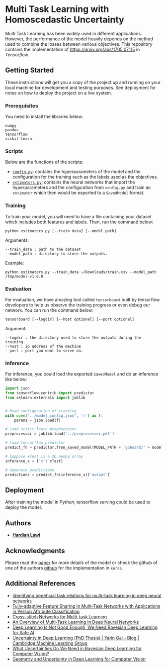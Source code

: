 # Multi Task Learning with Homoscedastic Uncertainty

Multi Task Learning has been widely used in different applications. However, the performance of the model heavily depends on the method used to combine the losses between various objectives. This repository contains the implementation of https://arxiv.org/abs/1705.07115 in *Tensorflow*.

## Getting Started

These instructions will get you a copy of the project up and running on your local machine for development and testing purposes. See deployment for notes on how to deploy the project on a live system.

### Prerequisites

You need to install the libraries below:

```
numpy
pandas
tensorflow
scikit-learn
```

### Scripts

Below are the functions of the scripts:

- [`config.py`](https://github.com/hardianlawi/MTL-Homoscedastic-Uncertainty/blob/master/scripts/config.py): contains the hyperparameters of the model and the configuration for the training such as the labels used as the objectives.
- [`estimators.py`](https://github.com/hardianlawi/MTL-Homoscedastic-Uncertainty/blob/master/scripts/estimators.py): contains the neural networks that import the hyperparameters and the configuration from `config.py` and train an `estimator` which then would be exported to a `SavedModel` format.

### Training

To train your model, you will need to have a file containing your dataset which includes both features and labels. Then, run the command below:

```
python estimators.py [--train_data] [--model_path]
```

Arguments:
```
--train_data : path to the dataset
--model_path : directory to store the outputs.
```

Example:
```
python estimators.py --train_data ~/Downloads/train.csv --model_path /tmp/model-v1.0.0
```

### Evaluation

For evaluation, we have amazing tool called `tensorboard` built by tensorflow developers to help us observe the training progress or even debug our network. You can run the command below:

```
tensorboard [--logdir] [--host optional] [--port optional]
```

Argument:
```
--logdir : the directory used to store the outputs during the training.
--host : ip address of the machine
--port : port you want to serve on.
```

### Inference

For inference, you could load the exported `SavedModel` and do an inference like below:

```python
import json
from tensorflow.contrib import predictor
from sklearn.externals import joblib


# Read configuration of training
with open("../model_config.json", 'r') as f:
    params = json.load(f)

# Load scikit learn preprocessor
preprocessor = joblib.load('../preprocessor.pkl')

# Load tensorflow predictor
predict_fn = predictor.from_saved_model(MODEL_PATH + 'goboard/' + model_name)

# Suppose xTest is a 2D numpy array
inference_x = {'x': xTest}

# Generate predictions
predictions = predict_fn(inference_x)['output']
```

## Deployment

After training the model in *Python*, tensorflow serving could be used to deploy the model.

## Authors

* [**Hardian Lawi**](https://github.com/hardianlawi)

## Acknowledgments

Please read the [paper](https://arxiv.org/abs/1705.07115) for more details of the model or check the github of one of the authors [github](https://github.com/yaringal/multi-task-learning-example) for the implementation in `keras`.

## Additional References

- [Identifying beneficial task relations for multi-task learning in deep neural networks](http://www.aclweb.org/anthology/E17-2026)
- [Fully-adaptive Feature Sharing in Multi-Task Networks with Applications in Person Attribute Classification](https://arxiv.org/pdf/1611.05377.pdf)
- [Cross-stitch Networks for Multi-task Learning](https://arxiv.org/pdf/1604.03539.pdf)
- [An Overview of Multi-Task Learning in Deep Neural Networks](http://ruder.io/multi-task/)
- [Deep Learning Is Not Good Enough, We Need Bayesian Deep Learning for Safe AI](https://alexgkendall.com/computer_vision/bayesian_deep_learning_for_safe_ai/)
- [Uncertainty in Deep Learning (PhD Thesis) | Yarin Gal - Blog | Cambridge Machine Learning Group](http://mlg.eng.cam.ac.uk/yarin/blog_2248.html)
- [What Uncertainties Do We Need in Bayesian Deep Learning for Computer Vision?](https://arxiv.org/abs/1703.04977)
- [Geometry and Uncertainty in Deep Learning for Computer Vision](https://alexgkendall.com/media/presentations/oxford_seminar.pdf)
